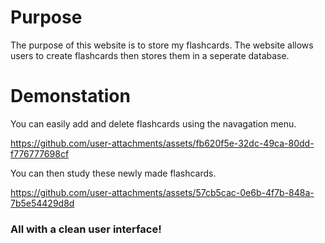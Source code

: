 # Purpose
The purpose of this website is to store my flashcards. The website allows users to create flashcards then stores them in a seperate database. 

# Demonstation
You can easily add and delete flashcards using the navagation menu.

https://github.com/user-attachments/assets/fb620f5e-32dc-49ca-80dd-f776777698cf

You can then study these newly made flashcards.

https://github.com/user-attachments/assets/57cb5cac-0e6b-4f7b-848a-7b5e54429d8d

### All with a clean user interface!
